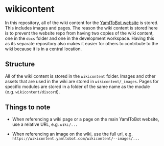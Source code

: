 # wikicontent

In this repository, all of the wiki content for the [YamlToBot website](https://yamltobot.com)
is stored. This includes images and pages. The reason the wiki content is stored here is to
prevent the website repo from having two copies of the wiki content, one in the `docs` folder
and one in the development workspace. Having this as its separate repository also makes it easier
for others to contribute to the wiki because it is in a central location.

## Structure

All of the wiki content is stored in the `wikicontent` folder. Images and other assets that are
used in the wiki are stored in `wikicontent/_images`. Pages for specific modules are stored in
a folder of the same name as the module (e.g. `wikicontent/discord`).

## Things to note

- When referencing a wiki page or a page on the main YamlToBot website, use a relative URL, e.g. `wiki/...`

- When referencing an image on the wiki, use the full url, e.g. `https://wikicontent.yamltobot.com/wikicontent/--images/...`
